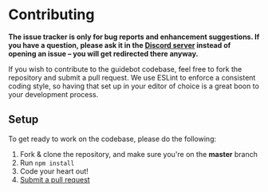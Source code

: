 # Contributing

**The issue tracker is only for bug reports and enhancement suggestions. If you have a question, please ask it in the [Discord server](https://discord.gg/gkZCQtH) instead of opening an issue – you will get redirected there anyway.**

If you wish to contribute to the guidebot codebase, feel free to fork the repository and submit a
pull request. We use ESLint to enforce a consistent coding style, so having that set up in your editor of choice
is a great boon to your development process.

## Setup
To get ready to work on the codebase, please do the following:

1. Fork & clone the repository, and make sure you're on the **master** branch
2. Run `npm install`
3. Code your heart out!
4. [Submit a pull request](https://github.com/An-Idiots-Guide/guidebot/compare)
